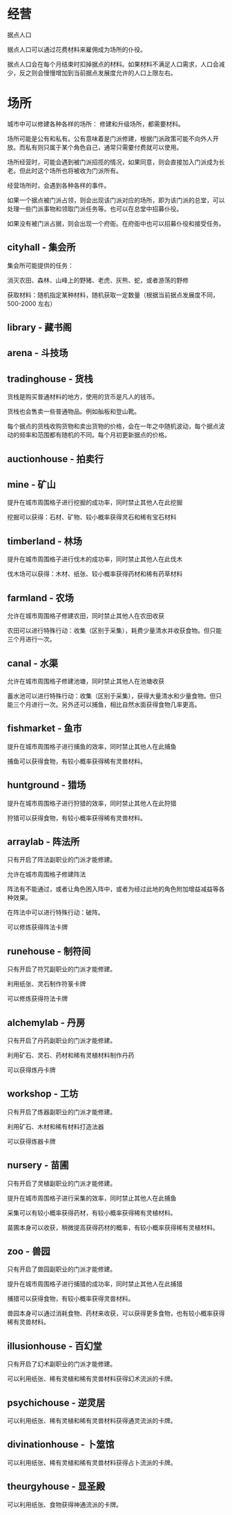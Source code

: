 # 经营

据点人口

据点人口可以通过花费材料来雇佣成为场所的仆役。

据点人口会在每个月结束时扣掉据点的材料。如果材料不满足人口需求，人口会减少，反之则会慢慢增加到当前据点发展度允许的人口上限左右。

# 场所

城市中可以修建各种各样的场所：
修建和升级场所，都需要材料。

场所可能是公有和私有。公有意味着是门派修建，根据门派政策可能不向外人开放。而私有则只属于某个角色自己，通常只需要付费就可以使用。

场所经营时，可能会遇到被门派招揽的情况，如果同意，则会直接加入门派成为长老。但此时这个场所也将被收为门派所有。

经营场所时，会遇到各种各样的事件。

如果一个据点被门派占领，则会出现该门派对应的场所，即为该门派的总堂，可以处理一些门派事物和领取门派任务等。也可以在总堂中招募仆役。

如果没有被门派占据，则会出现一个府衙。在府衙中也可以招募仆役和接受任务。

## cityhall - 集会所

集会所可能提供的任务：

消灭农田、森林、山峰上的野猪、老虎、灰熊、蛇，或者游荡的野修

获取材料：随机指定某种材料，随机获取一定数量（根据当前据点发展度不同，500-2000 左右）

## library - 藏书阁

## arena - 斗技场

## tradinghouse - 货栈

货栈是购买普通材料的地方，使用的货币是凡人的钱币。

货栈也会售卖一些普通物品。例如舢板和登山靴。

每个据点的货栈收购货物和卖出货物的价格，会在一年之中随机波动，每个据点波动的频率和范围都有随机的不同。每个月初更新据点的价格。

## auctionhouse - 拍卖行

## mine - 矿山

提升在城市周围格子进行挖掘的成功率，同时禁止其他人在此挖掘

挖掘可以获得：石材、矿物、较小概率获得灵石和稀有宝石材料

## timberland - 林场

提升在城市周围格子进行伐木的成功率，同时禁止其他人在此伐木

伐木场可以获得：木材、纸张、较小概率获得药材和稀有药草材料

## farmland - 农场

允许在城市周围格子修建农田，同时禁止其他人在农田收获

农田可以进行特殊行动：收集（区别于采集），耗费少量清水并收获食物。但只能三个月进行一次。

## canal - 水渠

允许在城市周围格子修建池塘，同时禁止其他人在池塘收获

蓄水池可以进行特殊行动：收集（区别于采集），获得大量清水和少量食物。但只能三个月进行一次。另外还可以捕鱼，相比自然水面获得食物几率更高。

## fishmarket - 鱼市

提升在城市周围格子进行捕鱼的效率，同时禁止其他人在此捕鱼

捕鱼可以获得食物，有较小概率获得稀有灵兽材料。

## huntground - 猎场

提升在城市周围格子进行狩猎的效率，同时禁止其他人在此狩猎

狩猎可以获得食物，有较小概率获得稀有灵兽材料。

## arraylab - 阵法所

只有开启了阵法副职业的门派才能修建。

允许在城市周围格子修建阵法

阵法有不能通过，或者让角色困入阵中，或者为经过此地的角色附加增益减益等各种效果。

在阵法中可以进行特殊行动：破阵。

可以修炼获得阵法卡牌

## runehouse - 制符间

只有开启了符咒副职业的门派才能修建。

利用纸张、灵石制作符箓卡牌

可以修炼获得符法卡牌

## alchemylab - 丹房

只有开启了丹药副职业的门派才能修建。

利用矿石、灵石、药材和稀有灵植材料制作丹药

可以获得炼丹卡牌

## workshop - 工坊

只有开启了炼器副职业的门派才能修建。

利用矿石、木材和稀有材料打造法器

可以获得炼器卡牌

## nursery - 苗圃

只有开启了灵植副职业的门派才能修建。

提升在城市周围格子进行采集的效率，同时禁止其他人在此捕鱼

采集可以有较小概率获得药材，有较小概率获得稀有灵植材料。

苗圃本身可以收获，稍微提高获得药材的概率，有较小概率获得稀有灵植材料。

## zoo - 兽园

只有开启了兽园副职业的门派才能修建。

提升在城市周围格子进行捕猎的成功率，同时禁止其他人在此捕猎

捕猎可以获得食物，有较小概率获得灵兽材料。

兽园本身可以通过消耗食物、药材来收获，可以获得更多食物，也有较小概率获得稀有灵兽材料。

## illusionhouse - 百幻堂

只有开启了幻术副职业的门派才能修建。

可以利用纸张、稀有灵植和稀有灵兽材料获得幻术流派的卡牌。

## psychichouse - 逆灵居

可以利用纸张、稀有灵植和稀有灵兽材料获得通灵流派的卡牌。

## divinationhouse - 卜筮馆

可以利用纸张、稀有灵植和稀有灵兽材料获得占卜流派的卡牌。

## theurgyhouse - 显圣殿

可以利用纸张、食物获得神通流派的卡牌。
